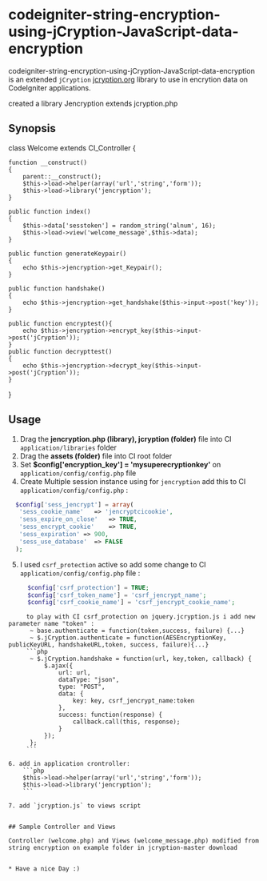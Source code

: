 codeigniter-string-encryption-using-jCryption-JavaScript-data-encryption
========================================================================

codeigniter-string-encryption-using-jCryption-JavaScript-data-encryption is an extended `jCryption` [jcryption.org](http://www.jeasyui.com) library to use in encrytion data on CodeIgniter applications.

created a library Jencryption extends jcryption.php 

## Synopsis

   class Welcome extends CI_Controller {

    function __construct()
    {
        parent::__construct();
        $this->load->helper(array('url','string','form'));
        $this->load->library('jencryption');
    }

    public function index()
    {
        $this->data['sesstoken'] = random_string('alnum', 16);
        $this->load->view('welcome_message',$this->data);
    }

    public function generateKeypair()
    {
        echo $this->jencryption->get_Keypair();
    }

    public function handshake()
    {
        echo $this->jencryption->get_handshake($this->input->post('key'));
    }

    public function encryptest(){
        echo $this->jencryption->encrypt_key($this->input->post('jCryption'));
    }
    public function decrypttest()
    {
        echo $this->jencryption->decrypt_key($this->input->post('jCryption'));
    }
}

## Usage

1. Drag the **jencryption.php (library), jcryption (folder)** file into CI `application/libraries` folder
2. Drag the **assets (folder)** file into CI root folder
3. Set **$config['encryption_key'] = 'mysuperecryptionkey'** on `application/config/config.php` file
4. Create Multiple session instance using for `jencryption` add this to CI `application/config/config.php` :
```php
  $config['sess_jencrypt'] = array(
   'sess_cookie_name'	=> 'jencryptcicookie',
   'sess_expire_on_close'	=> TRUE,
   'sess_encrypt_cookie'	=> TRUE,
   'sess_expiration' => 900,
   'sess_use_database'	=> FALSE
  );
```
5. I used `csrf_protection` active so add some change to CI `application/config/config.php` file :

    ```php
      $config['csrf_protection'] = TRUE;
      $config['csrf_token_name'] = 'csrf_jencrypt_name';
      $config['csrf_cookie_name'] = 'csrf_jencrypt_cookie_name';
```
     to play with CI csrf_protection on jquery.jcryption.js i add new parameter name "token" :
      ~ base.authenticate = function(token,success, failure) {...}
      ~ $.jCryption.authenticate = function(AESEncryptionKey, publicKeyURL, handshakeURL,token, success, failure){...}
     ```php
      ~ $.jCryption.handshake = function(url, key,token, callback) {
          $.ajax({
              url: url,
              dataType: "json",
              type: "POST",
              data: {
                  key: key, csrf_jencrypt_name:token
              },
              success: function(response) {
                  callback.call(this, response);
              }
          });
      };
     ```

6. add in application crontroller:
    ```php
    $this->load->helper(array('url','string','form'));
    $this->load->library('jencryption');
    ```

7. add `jcryption.js` to views script


## Sample Controller and Views

Controller (welcome.php) and Views (welcome_message.php) modified from string encryption on example folder in jcryption-master download


* Have a nice Day :)